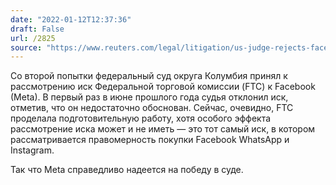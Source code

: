 ```yaml
---
date: "2022-01-12T12:37:36"
draft: False
url: /2825
source: "https://www.reuters.com/legal/litigation/us-judge-rejects-facebook-request-dismiss-ftc-antitrust-lawsuit-2022-01-11/"
---
```


Со второй попытки федеральный суд округа Колумбия принял к рассмотрению иск Федеральной торговой комиссии (FTC) к Facebook (Meta). В первый раз в июне прошлого года судья отклонил иск, отметив, что он недостаточно обоснован. Сейчас, очевидно, FTC проделала подготовительную работу, хотя особого эффекта рассмотрение иска может и не иметь — это тот самый иск, в котором рассматривается правомерность покупки Facebook WhatsApp и Instagram. 

Так что Meta справедливо надеется на победу в суде.
